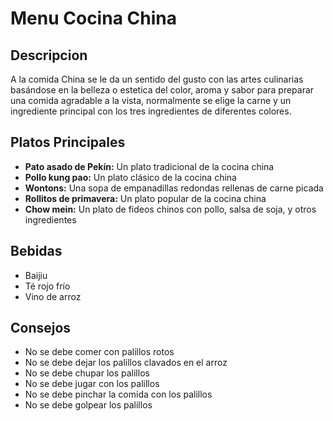 # Menu Cocina China

## Descripcion
A la comida China se le da un sentido del gusto con las artes culinarias basándose en la belleza o estetica del color, aroma y sabor para preparar una comida agradable a la vista, normalmente se elige la carne y un ingrediente principal con los tres ingredientes de diferentes colores.

## Platos Principales
- **Pato asado de Pekín:** Un plato tradicional de la cocina china 
- **Pollo kung pao:** Un plato clásico de la cocina china 
- **Wontons:** Una sopa de empanadillas redondas rellenas de carne picada 
- **Rollitos de primavera:** Un plato popular de la cocina china 
- **Chow mein:** Un plato de fideos chinos con pollo, salsa de soja, y otros ingredientes 

## Bebidas 
- Baijiu
- Té rojo frío 
- Vino de arroz

## Consejos
- No se debe comer con palillos rotos
- No se debe dejar los palillos clavados en el arroz
- No se debe chupar los palillos
- No se debe jugar con los palillos
- No se debe pinchar la comida con los palillos
- No se debe golpear los palillos
